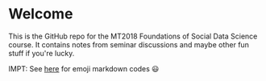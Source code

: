 # Welcome

This is the GitHub repo for the MT2018 Foundations of Social Data Science course. It contains notes from seminar discussions and maybe other fun stuff if you're lucky. 

IMPT: See [here](https://gist.github.com/rxaviers/7360908) for emoji markdown codes :smiley:
